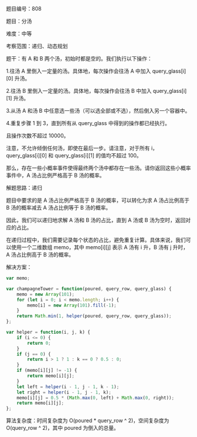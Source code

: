 题目编号：808

题目：分汤

难度：中等

考察范围：递归、动态规划

题干：有 A 和 B 两个汤，初始时都是空的。我们执行以下操作： 

1.往汤 A 里倒入一定量的汤。具体地，每次操作会往汤 A 中加入 query_glass[i][0] 升汤。

2.往汤 B 里倒入一定量的汤。具体地，每次操作会往汤 B 中加入 query_glass[i][1] 升汤。

3.从汤 A 和汤 B 中任意选一些汤（可以选全部或不选），然后倒入另一个容器中。

4.重复步骤 1 到 3，直到所有从 query_glass 中得到的操作都已经执行。

且操作次数不超过 10000。

注意，不允许倾倒任何汤，即使在最后一步。请注意，对于所有 i，query_glass[i][0] 和 query_glass[i][1] 的值均不超过 100。

那么，存在一些小概率事件使得最终两个汤中都存在一些汤。请你返回这些小概率事件中，A 汤占比例严格高于 B 汤的概率。

解题思路：递归

题目中要求的是 A 汤占比例严格高于 B 汤的概率，可以转化为求 A 汤占比例高于 B 汤的概率减去 A 汤占比例等于 B 汤的概率。

因此，我们可以递归地求解 A 汤和 B 汤的占比，直到 A 汤或 B 汤为空时，返回对应的占比。

在递归过程中，我们需要记录每个状态的占比，避免重复计算。具体来说，我们可以使用一个二维数组 memo，其中 memo[i][j] 表示 A 汤有 i 升，B 汤有 j 升时，A 汤占比例高于 B 汤的概率。

解决方案：

```javascript
var memo;

var champagneTower = function(poured, query_row, query_glass) {
    memo = new Array(101);
    for (let i = 0; i < memo.length; i++) {
        memo[i] = new Array(101).fill(-1);
    }
    return Math.min(1, helper(poured, query_row, query_glass));
};

var helper = function(i, j, k) {
    if (i <= 0) {
        return 0;
    }
    if (j == 0) {
        return i > 1 ? 1 : k == 0 ? 0.5 : 0;
    }
    if (memo[i][j] != -1) {
        return memo[i][j];
    }
    let left = helper(i - 1, j - 1, k - 1);
    let right = helper(i - 1, j - 1, k);
    memo[i][j] = 0.5 * (Math.max(0, left) + Math.max(0, right));
    return memo[i][j];
};
```

算法复杂度：时间复杂度为 O(poured * query_row ^ 2)，空间复杂度为 O(query_row ^ 2)，其中 poured 为倒入的总量。